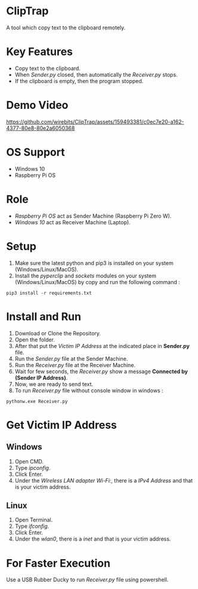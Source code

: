 # ClipTrap
A tool which copy text to the clipboard remotely.

# Key Features
- Copy text to the clipboard.
- When *Sender.py* closed, then automatically the *Receiver.py* stops.
- If the clipboard is empty, then the program stopped.

# Demo Video

https://github.com/wirebits/ClipTrap/assets/159493381/c0ec7e20-a162-4377-80e8-80e2a6050368

# OS Support
- Windows 10
- Raspberry Pi OS

# Role
- *Raspberry Pi OS* act as Sender Machine (Raspberry Pi Zero W).
- *Windows 10* act as Receiver Machine (Laptop).

# Setup
1. Make sure the latest python and pip3 is installed on your system (Windows/Linux/MacOS).<br>
2. Install the *pyperclip* and *sockets* modules on your system (Windows/Linux/MacOS) by copy and run the following command :<br>

```
pip3 install -r requirements.txt
```

# Install and Run
1. Download or Clone the Repository.
2. Open the folder.
3. After that put the *Victim IP Address* at the indicated place in **Sender.py** file.
4. Run the *Sender.py* file at the Sender Machine.
5. Run the *Receiver.py* file at the Receiver Machine.
6. Wait for few seconds, the *Receiver.py* show a message **Connected by (Sender IP Address)**.
7. Now, we are ready to send text.
8. To run *Receiver.py* file without console window in windows :

```
pythonw.exe Receiver.py
```
# Get Victim IP Address

## Windows
1. Open CMD.
2. Type *ipconfig*.
3. Click Enter.
4. Under the *Wireless LAN adapter Wi-Fi:*, there is a *IPv4 Address* and that is your victim address.

## Linux
1. Open Terminal.
2. Type *ifconfig*.
3. Click Enter.
4. Under the *wlan0*, there is a *inet* and that is your victim address.

# For Faster Execution
Use a USB Rubber Ducky to run *Receiver.py* file using powershell.
